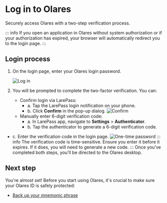 # Log in to Olares

Securely access Olares with a two-step verification process.

::: info
If you open an application in Olares without system authorization or if your authorization has expired, your browser will automatically redirect you to the login page.
:::

## Login process

1. On the login page, enter your Olares login password.

   ![Log in](/images/manual/get-started/log-in.png)
2. You will be prompted to complete the two-factor verification. You can:
    - Confirm login via LarePass:
      - a. Tap the LarePass login notification on your phone. 
      - b. Click **Confirm** in the pop-up dialog.
        ![Confirm](/images/manual/get-started/second-confirmation.png)
    - Manually enter 6-digit verification code:
      - a. In LarePass app, navigate to **Settings** > **Authenticator**.
      - b. Tap the authenticator to generate a 6-digit verification code.
- c. Enter the verification code in the login page.
  ![One-time password](/images/manual/get-started/OTP.png)
   ::: info
  The verification code is time-sensitive. Ensure you enter it before it expires. If it does, you will need to generate a new code.
   :::
Once you've completed both steps, you'll be directed to the Olares desktop.

## Next step

You're almost set! Before you start using Olares, it's crucial to make sure your Olares ID is safely protected:
- [Back up your mnemonic phrase](./back-up-mnemonics.md)